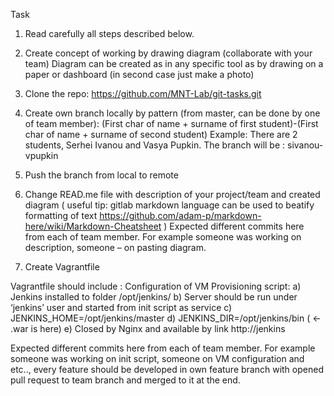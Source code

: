   Task
1. Read carefully all steps described below.

2. Create concept of working by drawing diagram (collaborate with your team)
Diagram can be created as in any specific tool as by drawing on a paper or dashboard (in second case just make a photo)

3. Clone the repo: https://github.com/MNT-Lab/git-tasks.git 
           
4. Create own branch locally by pattern (from master, can be done by one of team member):
(First char of name + surname of first student)-(First char of name + surname of second student)
Example: There are 2 students, Serhei Ivanou and Vasya Pupkin. The branch will be :
sivanou-vpupkin

5. Push the branch from local to remote

6. Change READ.me file with description of your project/team and created  diagram ( useful tip: gitlab  markdown language can be used to beatify formatting of text https://github.com/adam-p/markdown-here/wiki/Markdown-Cheatsheet )
Expected different commits here from each of team member. For example someone was working on description, someone – on pasting diagram.

7. Create Vagrantfile 

Vagrantfile should include :
Configuration of VM
Provisioning script:
a) Jenkins installed to folder /opt/jenkins/
b) Server should be run under ‘jenkins’ user and started from init script as service
c) JENKINS_HOME=/opt/jenkins/master
d) JENKINS_DIR=/opt/jenkins/bin  ( <- .war is here)
e) Closed by Nginx and available by link http://jenkins

Expected different commits here from each of team member. For example someone was working on init script, someone on VM configuration and etc.., every feature should be developed in own feature branch with opened pull request to team branch and merged to it at the end. 
